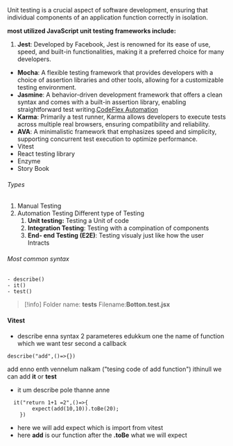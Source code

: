 
​Unit testing is a crucial aspect of software development, ensuring that individual components of an application function correctly in isolation.

**most utilized JavaScript unit testing frameworks include:**
1. **Jest**: Developed by Facebook, Jest is renowned for its ease of use, speed, and built-in functionalities, making it a preferred choice for many developers.​
- **Mocha**: A flexible testing framework that provides developers with a choice of assertion libraries and other tools, allowing for a customizable testing environment.
- **Jasmine**: A behavior-driven development framework that offers a clean syntax and comes with a built-in assertion library, enabling straightforward test writing.​[CodeFlex Automation](https://www.testim.io/blog/angular-unit-testing-get-started/?utm_source=chatgpt.com)
- **Karma**: Primarily a test runner, Karma allows developers to execute tests across multiple real browsers, ensuring compatibility and reliability.​
- **AVA**: A minimalistic framework that emphasizes speed and simplicity, supporting concurrent test execution to optimize performance.
- Vitest
- React testing library
- Enzyme
- Story Book

###### Types
1. Manual Testing 
2. Automation Testing
Different type of Testing 
	1. **Unit testing:** Testing a Unit of code
	2.  **Integration Testing**: Testing with a compination of components
	3. **End- end Testing (E2E)**: Testing visualy just like how the user  Intracts
###### Most common syntax
	- describe()
	- it()
	- test()

>[!info]
>Folder name: **__tests__** 
>Filename:**Botton.test.jsx**
>



#### Vitest


- describe enna syntax 2 parameteres edukkum one  the name of function which we want tesr second a callback
```
describe("add",()=>{})
```
add enno enth vennelum nalkam ("tesing code of add function")
ithinull we can add **it** or **test**
- it um describe pole thanne anne
``` 
  it("return 1+1 =2",()=>{
        expect(add(10,10)).toBe(20);
    })
```
- here we will add expect which is import from vitest
- here **add** is our function after the **.toBe** what we will expect
